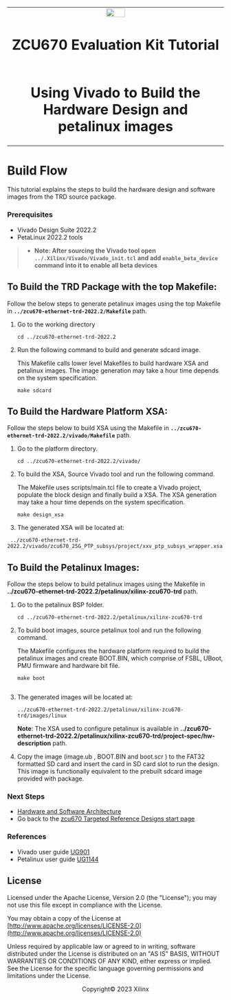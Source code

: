 ﻿<table class="sphinxhide">
 <tr>
   <td align="center"><img src="media/xilinx-logo.png" width="30%"/><h1> ZCU670 Evaluation Kit Tutorial</h1>
   </td>
 </tr>
 <tr>
 <td align="center"><h1>Using Vivado to Build the Hardware Design and petalinux images</h1>

 </td>
 </tr>
</table>



Build Flow
================================================
 
This tutorial explains the steps to build the hardware design and software images from the TRD source package.

### Prerequisites

* Vivado Design Suite 2022.2
* PetaLinux 2022.2 tools

> * **Note: After sourcing the Vivado tool open `../.Xilinx/Vivado/Vivado_init.tcl` and add `enable_beta_device` command into it to enable all beta devices**

To Build the TRD Package with the top Makefile:
---------------------------------------------------

Follow the below steps to generate petalinux images using the top Makefile in **`../zcu670-ethernet-trd-2022.2/Makefile`** path.

1. Go to the working directory

   ```
   cd ../zcu670-ethernet-trd-2022.2
   ```
   
2. Run the following command to build and generate sdcard image. 

   This Makefile calls lower level Makefiles to build hardware XSA and petalinux images. The image generation may take a hour time depends on the system specification.

   ```
   make sdcard
   ```
To Build the Hardware Platform XSA:
-------------------------------------------
Follow the steps below to build XSA using the Makefile in **`../zcu670-ethernet-trd-2022.2/vivado/Makefile`** path.


1. Go to the platform directory.

   ```
   cd ../zcu670-ethernet-trd-2022.2/vivado/
   ```
   
2. To build the XSA, Source Vivado tool and run the following command.

   The Makefile uses scripts/main.tcl file to create a Vivado project, populate the block design and finally build a XSA. The XSA generation may take a hour time depends on the system specification.

   ```
   make design_xsa   
   ```

3.	The generated XSA will be located at:

   ```
    ../zcu670-ethernet-trd-2022.2/vivado/zcu670_25G_PTP_subsys/project/xxv_ptp_subsys_wrapper.xsa
   ```

To Build the Petalinux Images:
-------------------------------
Follow the steps below to build petalinux images using the Makefile in **../zcu670-ethernet-trd-2022.2/petalinux/xilinx-zcu670-trd** path.

1. Go to the petalinux BSP folder.

   ```
   cd ../zcu670-ethernet-trd-2022.2/petalinux/xilinx-zcu670-trd
   
   ```
2. To build boot images, source petalinux tool and run the following command. 
   
   The Makefile configures the hardware platform required to build the petalinux images and create BOOT.BIN, which comprise of  FSBL, UBoot, PMU firmware and hardware bit file.

   ```
   make boot
  
   ```
3. The generated images will be located at:

   ```
   ../zcu670-ethernet-trd-2022.2/petalinux/xilinx-zcu670-trd/images/linux
   
   ```
   **Note**: The XSA used to configure petalinux is available in **../zcu670-ethernet-trd-2022.2/petalinux/xilinx-zcu670-trd/project-spec/hw-description** path.

4. Copy the image (image.ub , BOOT.BIN and boot.scr ) to the FAT32 formatted SD card and insert the card in SD card slot to run the design. This image is functionally
   equivalent to the prebuilt sdcard image provided with package.
   
  

### Next Steps

* [Hardware and Software Architecture](hw_arch_platform.md)
* Go back to the [zcu670 Targeted Reference Designs start page](../platform_landing.md)

### References

* Vivado user guide [UG901](https://docs.xilinx.com/r/en-US/ug901-vivado-synthesis/Running-Synthesis)
* Petalinux user guide [UG1144](https://www.xilinx.com/support/documentation/sw_manuals/xilinx2020_2/ug1144-petalinux-tools-reference-guide.pdf)

## License

Licensed under the Apache License, Version 2.0 (the "License"); you may not use this file except in compliance with the License.

You may obtain a copy of the License at
[http://www.apache.org/licenses/LICENSE-2.0](http://www.apache.org/licenses/LICENSE-2.0)


Unless required by applicable law or agreed to in writing, software distributed under the License is distributed on an "AS IS" BASIS, WITHOUT WARRANTIES OR CONDITIONS OF ANY KIND, either express or implied. See the License for the specific language governing permissions and limitations under the License.

<p align="center">Copyright&copy; 2023 Xilinx</p>
